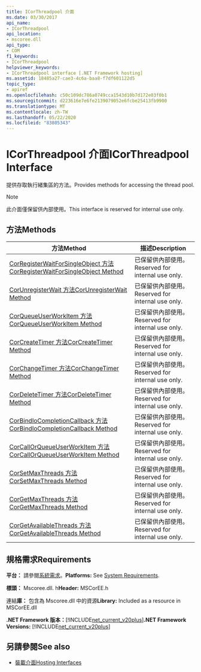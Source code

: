 ```yaml
---
title: ICorThreadpool 介面
ms.date: 03/30/2017
api_name:
- ICorThreadpool
api_location:
- mscoree.dll
api_type:
- COM
f1_keywords:
- ICorThreadpool
helpviewer_keywords:
- ICorThreadpool interface [.NET Framework hosting]
ms.assetid: 18485a27-cae3-4c6a-baa8-f7df601122d5
topic_type:
- apiref
ms.openlocfilehash: c50c109dc786a0749cca1543d10b7d172e03f0b1
ms.sourcegitcommit: d223616e7e6fe2139079052e6fcbe25413fb9900
ms.translationtype: MT
ms.contentlocale: zh-TW
ms.lasthandoff: 05/22/2020
ms.locfileid: "83805343"
---
```

# <a name="icorthreadpool-interface"></a><span data-ttu-id="2d880-102">ICorThreadpool 介面</span><span class="sxs-lookup"><span data-stu-id="2d880-102">ICorThreadpool Interface</span></span>
<span data-ttu-id="2d880-103">提供存取執行緒集區的方法。</span><span class="sxs-lookup"><span data-stu-id="2d880-103">Provides methods for accessing the thread pool.</span></span>  
  
> [!NOTE]
> <span data-ttu-id="2d880-104">此介面僅保留供內部使用。</span><span class="sxs-lookup"><span data-stu-id="2d880-104">This interface is reserved for internal use only.</span></span>  
  
## <a name="methods"></a><span data-ttu-id="2d880-105">方法</span><span class="sxs-lookup"><span data-stu-id="2d880-105">Methods</span></span>  
  
|<span data-ttu-id="2d880-106">方法</span><span class="sxs-lookup"><span data-stu-id="2d880-106">Method</span></span>|<span data-ttu-id="2d880-107">描述</span><span class="sxs-lookup"><span data-stu-id="2d880-107">Description</span></span>|  
|------------|-----------------|  
|[<span data-ttu-id="2d880-108">CorRegisterWaitForSingleObject 方法</span><span class="sxs-lookup"><span data-stu-id="2d880-108">CorRegisterWaitForSingleObject Method</span></span>](icorthreadpool-corregisterwaitforsingleobject-method.md)|<span data-ttu-id="2d880-109">已保留供內部使用。</span><span class="sxs-lookup"><span data-stu-id="2d880-109">Reserved for internal use only.</span></span>|  
|[<span data-ttu-id="2d880-110">CorUnregisterWait 方法</span><span class="sxs-lookup"><span data-stu-id="2d880-110">CorUnregisterWait Method</span></span>](icorthreadpool-corunregisterwait-method.md)|<span data-ttu-id="2d880-111">已保留供內部使用。</span><span class="sxs-lookup"><span data-stu-id="2d880-111">Reserved for internal use only.</span></span>|  
|[<span data-ttu-id="2d880-112">CorQueueUserWorkItem 方法</span><span class="sxs-lookup"><span data-stu-id="2d880-112">CorQueueUserWorkItem Method</span></span>](icorthreadpool-corqueueuserworkitem-method.md)|<span data-ttu-id="2d880-113">已保留供內部使用。</span><span class="sxs-lookup"><span data-stu-id="2d880-113">Reserved for internal use only.</span></span>|  
|[<span data-ttu-id="2d880-114">CorCreateTimer 方法</span><span class="sxs-lookup"><span data-stu-id="2d880-114">CorCreateTimer Method</span></span>](icorthreadpool-corcreatetimer-method.md)|<span data-ttu-id="2d880-115">已保留供內部使用。</span><span class="sxs-lookup"><span data-stu-id="2d880-115">Reserved for internal use only.</span></span>|  
|[<span data-ttu-id="2d880-116">CorChangeTimer 方法</span><span class="sxs-lookup"><span data-stu-id="2d880-116">CorChangeTimer Method</span></span>](icorthreadpool-corchangetimer-method.md)|<span data-ttu-id="2d880-117">已保留供內部使用。</span><span class="sxs-lookup"><span data-stu-id="2d880-117">Reserved for internal use only.</span></span>|  
|[<span data-ttu-id="2d880-118">CorDeleteTimer 方法</span><span class="sxs-lookup"><span data-stu-id="2d880-118">CorDeleteTimer Method</span></span>](icorthreadpool-cordeletetimer-method.md)|<span data-ttu-id="2d880-119">已保留供內部使用。</span><span class="sxs-lookup"><span data-stu-id="2d880-119">Reserved for internal use only.</span></span>|  
|[<span data-ttu-id="2d880-120">CorBindIoCompletionCallback 方法</span><span class="sxs-lookup"><span data-stu-id="2d880-120">CorBindIoCompletionCallback Method</span></span>](icorthreadpool-corbindiocompletioncallback-method.md)|<span data-ttu-id="2d880-121">已保留供內部使用。</span><span class="sxs-lookup"><span data-stu-id="2d880-121">Reserved for internal use only.</span></span>|  
|[<span data-ttu-id="2d880-122">CorCallOrQueueUserWorkItem 方法</span><span class="sxs-lookup"><span data-stu-id="2d880-122">CorCallOrQueueUserWorkItem Method</span></span>](icorthreadpool-corcallorqueueuserworkitem-method.md)|<span data-ttu-id="2d880-123">已保留供內部使用。</span><span class="sxs-lookup"><span data-stu-id="2d880-123">Reserved for internal use only.</span></span>|  
|[<span data-ttu-id="2d880-124">CorSetMaxThreads 方法</span><span class="sxs-lookup"><span data-stu-id="2d880-124">CorSetMaxThreads Method</span></span>](icorthreadpool-corsetmaxthreads-method.md)|<span data-ttu-id="2d880-125">已保留供內部使用。</span><span class="sxs-lookup"><span data-stu-id="2d880-125">Reserved for internal use only.</span></span>|  
|[<span data-ttu-id="2d880-126">CorGetMaxThreads 方法</span><span class="sxs-lookup"><span data-stu-id="2d880-126">CorGetMaxThreads Method</span></span>](icorthreadpool-corgetmaxthreads-method.md)|<span data-ttu-id="2d880-127">已保留供內部使用。</span><span class="sxs-lookup"><span data-stu-id="2d880-127">Reserved for internal use only.</span></span>|  
|[<span data-ttu-id="2d880-128">CorGetAvailableThreads 方法</span><span class="sxs-lookup"><span data-stu-id="2d880-128">CorGetAvailableThreads Method</span></span>](icorthreadpool-corgetavailablethreads-method.md)|<span data-ttu-id="2d880-129">已保留供內部使用。</span><span class="sxs-lookup"><span data-stu-id="2d880-129">Reserved for internal use only.</span></span>|  
  
## <a name="requirements"></a><span data-ttu-id="2d880-130">規格需求</span><span class="sxs-lookup"><span data-stu-id="2d880-130">Requirements</span></span>  
 <span data-ttu-id="2d880-131">**平台：** 請參閱[系統需求](../../get-started/system-requirements.md)。</span><span class="sxs-lookup"><span data-stu-id="2d880-131">**Platforms:** See [System Requirements](../../get-started/system-requirements.md).</span></span>  
  
 <span data-ttu-id="2d880-132">**標頭：** Mscoree.dll. h</span><span class="sxs-lookup"><span data-stu-id="2d880-132">**Header:** MSCorEE.h</span></span>  
  
 <span data-ttu-id="2d880-133">連結**庫：** 包含為 Mscoree.dll 中的資源</span><span class="sxs-lookup"><span data-stu-id="2d880-133">**Library:** Included as a resource in MSCorEE.dll</span></span>  
  
 <span data-ttu-id="2d880-134">**.NET Framework 版本：**[!INCLUDE[net_current_v20plus](../../../../includes/net-current-v20plus-md.md)]</span><span class="sxs-lookup"><span data-stu-id="2d880-134">**.NET Framework Versions:** [!INCLUDE[net_current_v20plus](../../../../includes/net-current-v20plus-md.md)]</span></span>  
  
## <a name="see-also"></a><span data-ttu-id="2d880-135">另請參閱</span><span class="sxs-lookup"><span data-stu-id="2d880-135">See also</span></span>

- [<span data-ttu-id="2d880-136">裝載介面</span><span class="sxs-lookup"><span data-stu-id="2d880-136">Hosting Interfaces</span></span>](hosting-interfaces.md)

